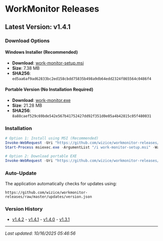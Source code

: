 ﻿# WorkMonitor Releases

## Latest Version: v1.4.1

### Download Options

####  Windows Installer (Recommended)
- **Download**: [work-monitor-setup.msi](https://github.com/wizice/workmonitor-releases/raw/master/updates/work-monitor-setup.msi)
- **Size**: 7.38 MB
- **SHA256**: `ed5aa6af9ad62833bc2ed158cbdd75835b498a9db64edd2324f865564c0486f4`

#### Portable Version (No Installation Required)
- **Download**: [work-monitor.exe](https://github.com/wizice/workmonitor-releases/raw/master/updates/work-monitor.exe)
- **Size**: 21.28 MB
- **SHA256**: `8a88caef529c69bde542e567b41752427dd92f351d0e05a4b42815c05f480031`

### Installation

```powershell
# Option 1: Install using MSI (Recommended)
Invoke-WebRequest -Uri "https://github.com/wizice/workmonitor-releases/raw/master/updates/work-monitor-setup.msi" -OutFile "work-monitor-setup.msi"
Start-Process msiexec.exe -ArgumentList "/i work-monitor-setup.msi" -Wait

# Option 2: Download portable EXE
Invoke-WebRequest -Uri "https://github.com/wizice/workmonitor-releases/raw/master/updates/work-monitor.exe" -OutFile "work-monitor.exe"
```

### Auto-Update
The application automatically checks for updates using:
```
https://github.com/wizice/workmonitor-releases/raw/master/updates/version.json
```

### Version History
- [v1.4.2](./releases/v1.4.2/) - [v1.4.1](./releases/v1.4.1/) - [v1.4.0](./releases/v1.4.0/) - [v1.3.1](./releases/v1.3.1/)

---
*Last updated: 10/16/2025 05:46:56*
